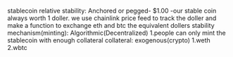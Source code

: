 stablecoin 
relative stability: Anchored or pegged- $1.00 -our stable coin always worth 1 doller.
we use chainlink price feed to track the doller and make a function to exchange eth and btc the equivalent dollers
stability mechanism(minting): Algorithmic(Decentralized)
    1.people can only mint the stablecoin with enough collateral
collateral: exogenous(crypto)
    1.weth
    2.wbtc